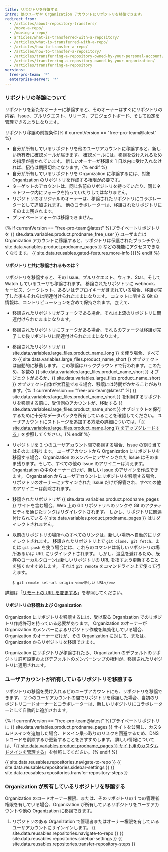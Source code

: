 ```yaml
---
title: リポジトリを移譲する
intro: 他のユーザや Organization アカウントにリポジトリを移譲できます。
redirect_from:
  - /articles/about-repository-transfers/
  - /move-a-repo/
  - /moving-a-repo/
  - articles/what-is-transferred-with-a-repository/
  - /articles/what-is-transferred-with-a-repo/
  - /articles/how-to-transfer-a-repo/
  - /articles/how-to-transfer-a-repository/
  - /articles/transferring-a-repository-owned-by-your-personal-account/
  - /articles/transferring-a-repository-owned-by-your-organization/
  - /articles/transferring-a-repository
versions:
  free-pro-team: '*'
  enterprise-server: '*'
---
```


### リポジトリの移譲について

リポジトリを新たなオーナーに移譲すると、そのオーナーはすぐにリポジトリの内容、Issue、プルリクエスト、リリース、プロジェクトボード、そして設定を管理できるようになります。

リポジトリ移譲の前提条件{% if currentVersion == "free-pro-team@latest" %}
- 自分が所有しているリポジトリを他のユーザアカウントに移譲すると、新しい所有者に確認メールが届きます。 確認メールには、移譲を受け入れるための指示が書かれています。 新しいオーナーが移譲を 1 日以内に受け入れなければ、招待は期限切れになります。{% endif %}
- 自分が所有しているリポジトリを Organization に移譲するには、対象 Organization のリポジトリを作成する権限が必要です。
- ターゲットのアカウントは、同じ名前のリポジトリを持っていたり、同じネットワーク内にフォークを持っていたりしてはなりません。
- リポジトリのオリジナルのオーナーは、移譲されたリポジトリにコラボレーターとして追加されます。 他のコラボレーターは、移譲されたリポジトリにそのまま残されます。
- プライベートフォークは移譲できません。

{% if currentVersion == "free-pro-team@latest" %}プライベートリポジトリを {{ site.data.variables.product.prodname_free_user }} ユーザまたは Organization アカウントに移譲すると、リポジトリは保護されたブランチや {{ site.data.variables.product.prodname_pages }} などの機能にアクセスできなくなります。 {{ site.data.reusables.gated-features.more-info }}{% endif %}

#### リポジトリと共に移譲されるものは？

リポジトリを移譲すると、その Issue、プルリクエスト、ウィキ、Star、そして Watch しているユーザも移譲されます。 移譲されたリポジトリに webhook、サービス、シークレット、あるいはデプロイキーが含まれている場合、移譲が完了した後もそれらは関連付けられたままになります。 コミットに関する Git の情報は、コントリビューションを含めて保持されます。 加えて、

- 移譲されたリポジトリがフォークである場合、それは上流のリポジトリに関連付けられたままになります。
- 移譲されたリポジトリにフォークがある場合、それらのフォークは移譲が完了した後リポジトリに関連付けられたままになります。
- 移譲されたリポジトリが {{ site.data.variables.large_files.product_name_long }} を使う場合、すべての {{ site.data.variables.large_files.product_name_short }} オブジェクトは自動的に移動します。 この移譲はバックグラウンドで行われます。このため、多数の {{ site.data.variables.large_files.product_name_short }} オブジェクトがあるか、{{ site.data.variables.large_files.product_name_short }} オブジェクト自体が大容量である場合、移譲には時間がかかることがあります。{% if currentVersion == "free-pro-team@latest" %} {{ site.data.variables.large_files.product_name_short }} を利用するリポジトリを移譲する前に、受信側のアカウントが、移動する {{ site.data.variables.large_files.product_name_short }} オブジェクトを保存するために十分なデータパックを所有していることを確認してください。 ユーザアカウントにストレージを追加する方法の詳細については、「[{{ site.data.variables.large_files.product_name_long }} をアップグレードする](/articles/upgrading-git-large-file-storage)」を参照してください。{% endif %}
- リポジトリを 2 つのユーザアカウント間で移譲する場合、Issue の割り当てはそのまま残ります。 ユーザアカウントから Organization にリポジトリを移譲する場合、Organization のメンバーにアサインされた Issue はそのまま残ります。そして、すべての他の Issue のアサイニーは消えます。 Organization の中のオーナーだけが、新しい Issue のアサインを作成できます。 Organization からユーザアカウントにリポジトリを移譲する場合、リポジトリのオーナーにアサインされた Issue だけが保管され、すべての他のアサイニーは削除されます。
- 移譲されたリポジトリが {{ site.data.variables.product.prodname_pages }} サイトを含む場合、Web 上の Git リポジトリへのリンクや Git のアクティビティを通じたリンクはリダイレクトされます。 しかし、リポジトリに関連付けられている {{ site.data.variables.product.prodname_pages }} はリダイレクトされません。
- 以前のリポジトリの場所へのすべてのリンクは、新しい場所へ自動的にリダイレクトされます。 移譲されたリポジトリ上で `git clone`、`git fetch`、または `git push` を使う場合には、これらのコマンドは新しいリポジトリの場所あるいは URL にリダイレクトされます。 しかし、混乱を避けるため、既存のローカルクローンは新しいリポジトリの URL を指すよう更新することを強くおすすめします。 それは `git remote` をコマンドライン上で使って行えます。

  ```shell
  $ git remote set-url origin <em>新しい URL</em>
  ```

詳細は「[リモートの URL を変更する](/articles/changing-a-remote-s-url)」を参照してください。

#### リポジトリの移譲および Organization

Organization にリポジトリを移譲するには、受け取る Organization でのリポジトリ作成許可を持っている必要があります。 Organization のオーナーが Organization のメンバーによるリポジトリ作成を無効化している場合、Organization のオーナーだけが、その Organization に対して、または、Organization からリポジトリを移譲できます。

Organization にリポジトリが移譲されたら、Organization のデフォルトのリポジトリ許可設定およびデフォルトのメンバーシップの権利が、移譲されたリポジトリに適用されます。

### ユーザアカウントが所有しているリポジトリを移譲する

リポジトリの移譲を受け入れるどのユーザアカウントにも、リポジトリを移譲できます。 ２つのユーザアカウントの間でリポジトリを移譲した場合、当初のリポジトリコードオーナーとコラボレーターは、新しいリポジトリにコラボレーターとして自動的に追加されます。

{% if currentVersion == "free-pro-team@latest" %}プライベートリポジトリに {{ site.data.variables.product.prodname_pages }} サイトを公開し、カスタムドメインを追加した場合、ドメイン乗っ取りのリスクを回避するため、DNS レコードを削除するか更新することをおすすめします。 詳しい情報については、「[{{ site.data.variables.product.prodname_pages }} サイト用のカスタムドメインを管理する](/articles/managing-a-custom-domain-for-your-github-pages-site)」を参照してください。{% endif %}

{{ site.data.reusables.repositories.navigate-to-repo }}
{{ site.data.reusables.repositories.sidebar-settings }}
{{ site.data.reusables.repositories.transfer-repository-steps }}

### Organization が所有しているリポジトリを移譲する

Organization のコードオーナー権限、または、そのリポジトリの 1 つの管理者権限を有している場合、Organization が所有しているリポジトリをユーザアカウントや他の Organization に移譲できます。

1. リポジトリのある Organization で管理者またはオーナー権限を有しているユーザアカウントにサインインします。
{{ site.data.reusables.repositories.navigate-to-repo }}
{{ site.data.reusables.repositories.sidebar-settings }}
{{ site.data.reusables.repositories.transfer-repository-steps }}

